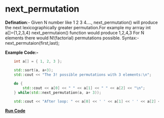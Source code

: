 # next_permutation

**Defination**:- Given N number like 1 2 3 4...., next_permutation() will produce the next lexicographically greater permutation.For example my arrray
int a[]={1,2,3,4}
next_permutaion() function would produce 1,2,4,3
For N elements there would N!(factorial) permutations possible.
Syntax:- next_permutaion(first,last);

**Example Code:-**

```cpp
    int a[] = { 1, 2, 3 };

    std::sort(a, a+3);
    std::cout << "The 3! possible permutations with 3 elements:\n";
    
    do {
        std::cout << a[0] << " " << a[1] << " " << a[2] << "\n";
    } while(std::next_permutation(a, a+ 3)); 

    std::cout << "After loop: " << a[0] << ' ' << a[1] << ' ' << a[2] << '\n'; 
```
**[Run Code](https://rextester.com/HNRWWQ25345)**
